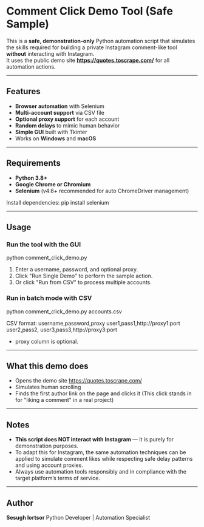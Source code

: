 # Comment Click Demo Tool (Safe Sample)

This is a **safe, demonstration-only** Python automation script that simulates the skills required for building a private Instagram comment-like tool **without** interacting with Instagram.  
It uses the public demo site **https://quotes.toscrape.com/** for all automation actions.

---

## Features
- **Browser automation** with Selenium
- **Multi-account support** via CSV file
- **Optional proxy support** for each account
- **Random delays** to mimic human behavior
- **Simple GUI** built with Tkinter
- Works on **Windows** and **macOS**

---

## Requirements
- **Python 3.8+**
- **Google Chrome or Chromium**
- **Selenium** (v4.6+ recommended for auto ChromeDriver management)

Install dependencies:
pip install selenium

---

## Usage

### Run the tool with the GUI
python comment_click_demo.py
1. Enter a username, password, and optional proxy.
2. Click "Run Single Demo" to perform the sample action.
3. Or click "Run from CSV" to process multiple accounts.

### Run in batch mode with CSV
python comment_click_demo.py accounts.csv

CSV format:
username,password,proxy
user1,pass1,http://proxy1:port
user2,pass2,
user3,pass3,http://proxy3:port
- proxy column is optional.

---

## What this demo does
- Opens the demo site https://quotes.toscrape.com/
- Simulates human scrolling
- Finds the first author link on the page and clicks it
  (This click stands in for "liking a comment" in a real project)

---

## Notes
- **This script does NOT interact with Instagram** — it is purely for demonstration purposes.
- To adapt this for Instagram, the same automation techniques can be applied to simulate comment likes while respecting safe delay patterns and using account proxies.
- Always use automation tools responsibly and in compliance with the target platform’s terms of service.

---

## Author
**Sesugh Iortsor**
Python Developer | Automation Specialist
